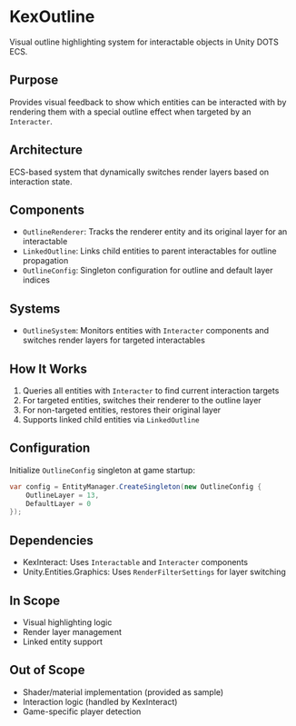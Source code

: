 # KexOutline

Visual outline highlighting system for interactable objects in Unity DOTS ECS.

## Purpose

Provides visual feedback to show which entities can be interacted with by rendering them with a special outline effect when targeted by an `Interacter`.

## Architecture

ECS-based system that dynamically switches render layers based on interaction state.

## Components

- `OutlineRenderer`: Tracks the renderer entity and its original layer for an interactable
- `LinkedOutline`: Links child entities to parent interactables for outline propagation
- `OutlineConfig`: Singleton configuration for outline and default layer indices

## Systems

- `OutlineSystem`: Monitors entities with `Interacter` components and switches render layers for targeted interactables

## How It Works

1. Queries all entities with `Interacter` to find current interaction targets
2. For targeted entities, switches their renderer to the outline layer
3. For non-targeted entities, restores their original layer
4. Supports linked child entities via `LinkedOutline`

## Configuration

Initialize `OutlineConfig` singleton at game startup:

```csharp
var config = EntityManager.CreateSingleton(new OutlineConfig {
    OutlineLayer = 13,
    DefaultLayer = 0
});
```

## Dependencies

- KexInteract: Uses `Interactable` and `Interacter` components
- Unity.Entities.Graphics: Uses `RenderFilterSettings` for layer switching

## In Scope

- Visual highlighting logic
- Render layer management
- Linked entity support

## Out of Scope

- Shader/material implementation (provided as sample)
- Interaction logic (handled by KexInteract)
- Game-specific player detection
